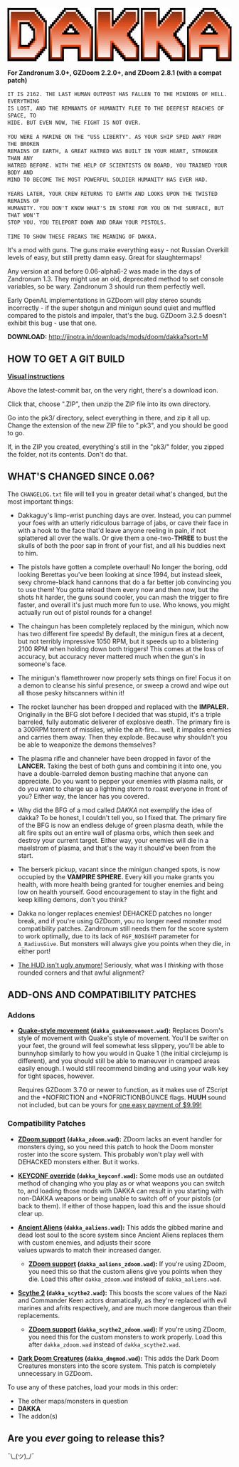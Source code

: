 ![DAKKA](/README_logo.png "necessary")

**For Zandronum 3.0+, GZDoom 2.2.0+, and ZDoom 2.8.1 (with a compat patch)**

```text
IT IS 2162. THE LAST HUMAN OUTPOST HAS FALLEN TO THE MINIONS OF HELL. EVERYTHING
IS LOST, AND THE REMNANTS OF HUMANITY FLEE TO THE DEEPEST REACHES OF SPACE, TO
HIDE. BUT EVEN NOW, THE FIGHT IS NOT OVER.

YOU WERE A MARINE ON THE "USS LIBERTY". AS YOUR SHIP SPED AWAY FROM THE BROKEN
REMAINS OF EARTH, A GREAT HATRED WAS BUILT IN YOUR HEART, STRONGER THAN ANY
HATRED BEFORE. WITH THE HELP OF SCIENTISTS ON BOARD, YOU TRAINED YOUR BODY AND
MIND TO BECOME THE MOST POWERFUL SOLDIER HUMANITY HAS EVER HAD.

YEARS LATER, YOUR CREW RETURNS TO EARTH AND LOOKS UPON THE TWISTED REMAINS OF
HUMANITY. YOU DON'T KNOW WHAT'S IN STORE FOR YOU ON THE SURFACE, BUT THAT WON'T
STOP YOU. YOU TELEPORT DOWN AND DRAW YOUR PISTOLS.

TIME TO SHOW THESE FREAKS THE MEANING OF DAKKA.
```

It's a mod with guns. The guns make everything easy - not Russian Overkill levels
of easy, but still pretty damn easy. Great for slaughtermaps!

Any version at and before 0.06-alpha6-2 was made in the days of Zandronum 1.3.
They might use an old, deprecated method to set console variables, so be wary.
Zandronum 3 should run them perfectly well.

Early OpenAL implementations in GZDoom will play stereo sounds incorrectly - if
the super shotgun and minigun sound quiet and muffled compared to the pistols and
impaler, that's the bug. GZDoom 3.2.5 doesn't exhibit this bug - use that one.

**DOWNLOAD:** http://jinotra.in/downloads/mods/doom/dakka?sort=M



## HOW TO GET A GIT BUILD

**[Visual instructions](http://jinotra.in/static/downloads/dakkaVids/how2dakkaGit.webm)**

Above the latest-commit bar, on the very right, there's a download icon.

Click that, choose ".ZIP", then unzip the ZIP file into its own directory.

Go into the pk3/ directory, select everything in there, and zip it all up.
Change the extension of the new ZIP file to ".pk3", and you should be good to go.

If, in the ZIP you created, everything's still in the "pk3/" folder, you zipped
the folder, not its contents. Don't do that.



## WHAT'S CHANGED SINCE 0.06?

The `CHANGELOG.txt` file will tell you in greater detail what's changed, but the
most important things:

- Dakkaguy's limp-wrist punching days are over. Instead, you can pummel your foes
    with an utterly ridiculous barrage of jabs, or cave their face in with a hook
    to the face that'd leave anyone reeling in pain, if not splattered all over the
    walls. Or give them a one-two-**THREE** to bust the skulls of both the poor sap
    in front of your fist, and all his buddies next to him.
    
- The pistols have gotten a complete overhaul! No longer the boring, odd looking
    Berettas you've been looking at since 1994, but instead sleek, sexy chrome-black
    hand cannons that do a far better job convincing you to use them! You gotta
    reload them every now and then now, but the shots hit harder, the guns sound
    cooler, you can mash the trigger to fire faster, and overall it's just much
    more fun to use. Who knows, you might actually run out of pistol rounds for
    a change!

- The chaingun has been completely replaced by the minigun, which now has two
    different fire speeds! By default, the minigun fires at a decent, but not
    terribly impressive 1050 RPM, but it speeds up to a blistering 2100 RPM when
    holding down both triggers! This comes at the loss of accuracy, but accuracy
    never mattered much when the gun's in someone's face.

- The minigun's flamethrower now properly sets things on fire! Focus it on a
    demon to cleanse his sinful presence, or sweep a crowd and wipe out all those
    pesky hitscanners within it!

- The rocket launcher has been dropped and replaced with the **IMPALER.**
    Originally in the BFG slot before I decided that was stupid, it's a triple
    barreled, fully automatic deliverer of explosive death. The primary fire is
    a 300RPM torrent of missiles, while the alt-fire... well, it impales enemies
    and carries them away. Then they explode. Because why shouldn't you be able
    to weaponize the demons themselves?

- The plasma rifle and channeler have been dropped in favor of the **LANCER.**
    Taking the best of both guns and combining it into one, you have a double-barreled
    demon busting machine that anyone can appreciate. Do you want to pepper your
    enemies with plasma nails, or do you want to charge up a lightning storm to
    roast everyone in front of you? Either way, the lancer has you covered.

- Why did the BFG of a mod called *DAKKA* not exemplify the idea of dakka? To be
    honest, I couldn't tell you, so I fixed that. The primary fire of the BFG is
    now an endless deluge of green plasma death, while the alt fire spits out an
    entire wall of plasma orbs, which then seek and destroy your current target.
    Either way, your enemies will die in a maelstrom of plasma, and that's the
    way it should've been from the start.

- The berserk pickup, vacant since the minigun changed spots, is now occupied by
    the **VAMPIRE SPHERE.** Every kill you make grants you health, with more
    health being granted for tougher enemies and being low on health yourself.
    Good encouragement to stay in the fight and keep killing demons, don't you think?

- Dakka no longer replaces enemies! DEHACKED patches no longer break, and if you're
    using GZDoom, you no longer need monster mod compatibility patches. Zandronum
    still needs them for the score system to work optimally, due to its lack of
    `RGF_NOSIGHT` parameter for `A_RadiusGive`. But monsters will always give you
    points when they die, in either port!

- [The HUD isn't ugly anymore!](http://jinotra.in/static/dakkastuff/hudcomparison.png)
    Seriously, what was I *thinking* with those rounded corners and that awful alignment?



## ADD-ONS AND COMPATIBILITY PATCHES

### Addons

- **[Quake-style movement](http://git.jinotra.in/ijon/dakka/raw/master/addons/dakka_quakemovement.wad) (`dakka_quakemovement.wad`):**
    Replaces Doom's style of movement with Quake's style of movement. You'll be
    swifter on your feet, the ground will feel somewhat less slippery, you'll be
    able to bunnyhop similarly to how you would in Quake 1 (the initial circlejump
    is different), and you should still be able to maneuver in cramped areas easily
    enough. I would still recommend binding and using your walk key for tight spaces,
    however.
    
    Requires GZDoom 3.7.0 or newer to function, as it makes use of ZScript and the
    +NOFRICTION and +NOFRICTIONBOUNCE flags. **HUUH** sound not included, but can
    be yours for [one easy payment of $9.99!](http://jinotra.in/static/downloads/mods/doom/assorted/HUUH.wad)


### Compatibility Patches

- **[ZDoom support](http://git.jinotra.in/ijon/dakka/raw/master/addons/dakka_zdoom.wad) (`dakka_zdoom.wad`):**
    ZDoom lacks an event handler for monsters dying, so you need this patch to hook
    the Doom monster roster into the score system. This probably won't play well
    with DEHACKED monsters either. But it works.

- **[KEYCONF override](http://git.jinotra.in/ijon/dakka/raw/master/addons/dakka_keyconf.wad) (`dakka_keyconf.wad`):**
    Some mods use an outdated method of changing who you play as or what weapons
    you can switch to, and loading those mods with DAKKA can result in you starting
    with non-DAKKA weapons or being unable to switch off of your pistols (or back
    to them). If either of those happen, load this and the issue should clear up.

- **[Ancient Aliens](http://git.jinotra.in/ijon/dakka/raw/master/addons/dakka_aaliens.wad) (`dakka_aaliens.wad`):**
    This adds the gibbed marine and dead lost soul to the score system since
    Ancient Aliens replaces them with custom enemies, and adjusts their score\
    values upwards to match their increased danger.
    
    - **[ZDoom support](http://git.jinotra.in/ijon/dakka/raw/master/addons/dakka_aaliens_zdoom.wad) (`dakka_aaliens_zdoom.wad`):**
        If you're using ZDoom, you need this so that the custom aliens give you
        points when they die. Load this after `dakka_zdoom.wad` instead of `dakka_aaliens.wad`.

- **[Scythe 2](http://git.jinotra.in/ijon/dakka/raw/master/addons/dakka_scythe2.wad) (`dakka_scythe2.wad`):**
    This boosts the score values of the Nazi and Commander Keen actors dramatically,
    as they're replaced with evil marines and afrits respectively, and are much more
    dangerous than their replacements.
    
    - **[ZDoom support](http://git.jinotra.in/ijon/dakka/raw/master/addons/dakka_scythe2_zdoom.wad) (`dakka_scythe2_zdoom.wad`):**
        If you're using ZDoom, you need this for the custom monsters to work properly.
        Load this after `dakka_zdoom.wad` instead of `dakka_scythe2.wad`.
    
- **[Dark Doom Creatures](http://git.jinotra.in/ijon/dakka/raw/master/addons/dakka_dmgmod.wad) (`dakka_dmgmod.wad`):**
    This adds the Dark Doom Creatures monsters into the score system.
    This patch is completely unnecessary in GZDoom.


To use any of these patches, load your mods in this order:

- The other maps/monsters in question
- **DAKKA**
- The addon(s)



## Are you *ever* going to release this?

¯\\\_(ツ)\_/¯
